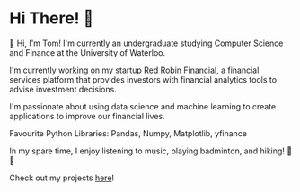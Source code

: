 # Hi There! 👋

🌟 Hi, I'm Tom! I'm currently an undergraduate studying Computer Science and Finance at the University of Waterloo. 

I'm currently working on my startup [Red Robin Financial](https://www.linkedin.com/company/red-robin-financial/about/?viewAsMember=true), a financial services platform that provides investors with financial analytics tools to advise investment decisions.

I'm passionate about using data science and machine learning to create applications to improve our financial lives.

Favourite Python Libraries: Pandas, Numpy, Matplotlib, yfinance

In my spare time, I enjoy listening to music, playing badminton, and hiking! 🚶🚶
 
Check out my projects [here](https://github.com/TomPn?tab=repositories)!
